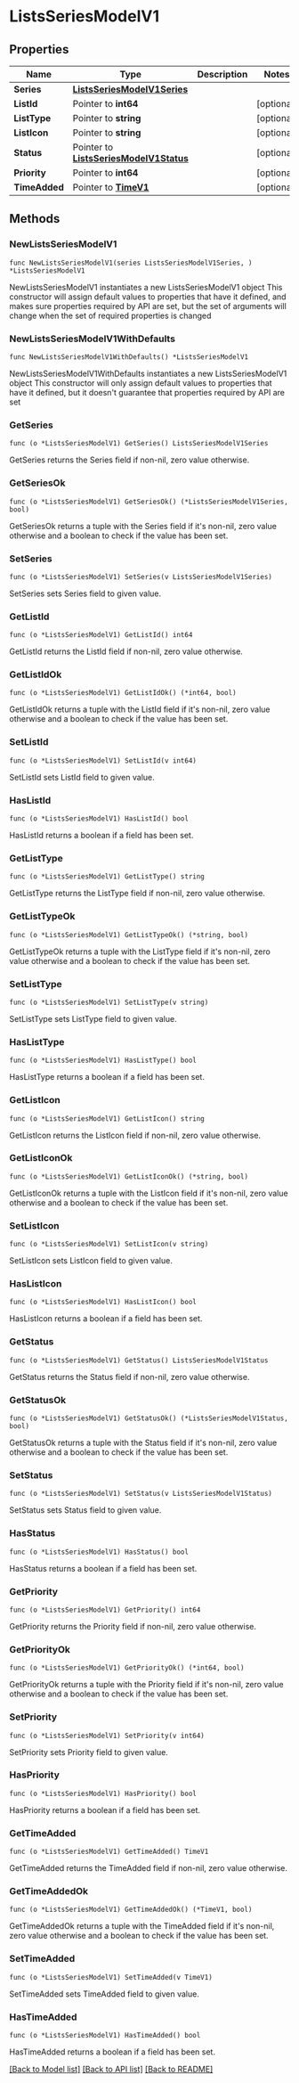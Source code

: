 # ListsSeriesModelV1

## Properties

Name | Type | Description | Notes
------------ | ------------- | ------------- | -------------
**Series** | [**ListsSeriesModelV1Series**](ListsSeriesModelV1Series.md) |  | 
**ListId** | Pointer to **int64** |  | [optional] 
**ListType** | Pointer to **string** |  | [optional] 
**ListIcon** | Pointer to **string** |  | [optional] 
**Status** | Pointer to [**ListsSeriesModelV1Status**](ListsSeriesModelV1Status.md) |  | [optional] 
**Priority** | Pointer to **int64** |  | [optional] 
**TimeAdded** | Pointer to [**TimeV1**](TimeV1.md) |  | [optional] 

## Methods

### NewListsSeriesModelV1

`func NewListsSeriesModelV1(series ListsSeriesModelV1Series, ) *ListsSeriesModelV1`

NewListsSeriesModelV1 instantiates a new ListsSeriesModelV1 object
This constructor will assign default values to properties that have it defined,
and makes sure properties required by API are set, but the set of arguments
will change when the set of required properties is changed

### NewListsSeriesModelV1WithDefaults

`func NewListsSeriesModelV1WithDefaults() *ListsSeriesModelV1`

NewListsSeriesModelV1WithDefaults instantiates a new ListsSeriesModelV1 object
This constructor will only assign default values to properties that have it defined,
but it doesn't guarantee that properties required by API are set

### GetSeries

`func (o *ListsSeriesModelV1) GetSeries() ListsSeriesModelV1Series`

GetSeries returns the Series field if non-nil, zero value otherwise.

### GetSeriesOk

`func (o *ListsSeriesModelV1) GetSeriesOk() (*ListsSeriesModelV1Series, bool)`

GetSeriesOk returns a tuple with the Series field if it's non-nil, zero value otherwise
and a boolean to check if the value has been set.

### SetSeries

`func (o *ListsSeriesModelV1) SetSeries(v ListsSeriesModelV1Series)`

SetSeries sets Series field to given value.


### GetListId

`func (o *ListsSeriesModelV1) GetListId() int64`

GetListId returns the ListId field if non-nil, zero value otherwise.

### GetListIdOk

`func (o *ListsSeriesModelV1) GetListIdOk() (*int64, bool)`

GetListIdOk returns a tuple with the ListId field if it's non-nil, zero value otherwise
and a boolean to check if the value has been set.

### SetListId

`func (o *ListsSeriesModelV1) SetListId(v int64)`

SetListId sets ListId field to given value.

### HasListId

`func (o *ListsSeriesModelV1) HasListId() bool`

HasListId returns a boolean if a field has been set.

### GetListType

`func (o *ListsSeriesModelV1) GetListType() string`

GetListType returns the ListType field if non-nil, zero value otherwise.

### GetListTypeOk

`func (o *ListsSeriesModelV1) GetListTypeOk() (*string, bool)`

GetListTypeOk returns a tuple with the ListType field if it's non-nil, zero value otherwise
and a boolean to check if the value has been set.

### SetListType

`func (o *ListsSeriesModelV1) SetListType(v string)`

SetListType sets ListType field to given value.

### HasListType

`func (o *ListsSeriesModelV1) HasListType() bool`

HasListType returns a boolean if a field has been set.

### GetListIcon

`func (o *ListsSeriesModelV1) GetListIcon() string`

GetListIcon returns the ListIcon field if non-nil, zero value otherwise.

### GetListIconOk

`func (o *ListsSeriesModelV1) GetListIconOk() (*string, bool)`

GetListIconOk returns a tuple with the ListIcon field if it's non-nil, zero value otherwise
and a boolean to check if the value has been set.

### SetListIcon

`func (o *ListsSeriesModelV1) SetListIcon(v string)`

SetListIcon sets ListIcon field to given value.

### HasListIcon

`func (o *ListsSeriesModelV1) HasListIcon() bool`

HasListIcon returns a boolean if a field has been set.

### GetStatus

`func (o *ListsSeriesModelV1) GetStatus() ListsSeriesModelV1Status`

GetStatus returns the Status field if non-nil, zero value otherwise.

### GetStatusOk

`func (o *ListsSeriesModelV1) GetStatusOk() (*ListsSeriesModelV1Status, bool)`

GetStatusOk returns a tuple with the Status field if it's non-nil, zero value otherwise
and a boolean to check if the value has been set.

### SetStatus

`func (o *ListsSeriesModelV1) SetStatus(v ListsSeriesModelV1Status)`

SetStatus sets Status field to given value.

### HasStatus

`func (o *ListsSeriesModelV1) HasStatus() bool`

HasStatus returns a boolean if a field has been set.

### GetPriority

`func (o *ListsSeriesModelV1) GetPriority() int64`

GetPriority returns the Priority field if non-nil, zero value otherwise.

### GetPriorityOk

`func (o *ListsSeriesModelV1) GetPriorityOk() (*int64, bool)`

GetPriorityOk returns a tuple with the Priority field if it's non-nil, zero value otherwise
and a boolean to check if the value has been set.

### SetPriority

`func (o *ListsSeriesModelV1) SetPriority(v int64)`

SetPriority sets Priority field to given value.

### HasPriority

`func (o *ListsSeriesModelV1) HasPriority() bool`

HasPriority returns a boolean if a field has been set.

### GetTimeAdded

`func (o *ListsSeriesModelV1) GetTimeAdded() TimeV1`

GetTimeAdded returns the TimeAdded field if non-nil, zero value otherwise.

### GetTimeAddedOk

`func (o *ListsSeriesModelV1) GetTimeAddedOk() (*TimeV1, bool)`

GetTimeAddedOk returns a tuple with the TimeAdded field if it's non-nil, zero value otherwise
and a boolean to check if the value has been set.

### SetTimeAdded

`func (o *ListsSeriesModelV1) SetTimeAdded(v TimeV1)`

SetTimeAdded sets TimeAdded field to given value.

### HasTimeAdded

`func (o *ListsSeriesModelV1) HasTimeAdded() bool`

HasTimeAdded returns a boolean if a field has been set.


[[Back to Model list]](../README.md#documentation-for-models) [[Back to API list]](../README.md#documentation-for-api-endpoints) [[Back to README]](../README.md)


